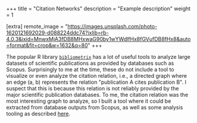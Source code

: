 +++
title = "Citation Networks"
description = "Example description"
weight = 1

[extra]
remote_image = "https://images.unsplash.com/photo-1620121692029-d088224ddc74?ixlib=rb-4.0.3&ixid=MnwxMjA3fDB8MHxwaG90by1wYWdlfHx8fGVufDB8fHx8&auto=format&fit=crop&w=1632&q=80"
+++

The popular R library [`bibliometrix`](https://www.bibliometrix.org/home/) has a lot of useful tools to analyze large datasets of scientific publications as provided by databases such as Scopus.
Surprisingly to me at the time, these do not include a tool to visualize or even analyze the citation relation, i.e., a directed graph where an edge (a, b) represents the relation "publication A cites publication B".
I suspect that this is because this relation is not reliably provided by the major scientific publication databases.
To me, the citation relation was the most interesting graph to analyze, so I built a tool where it could be extracted from database outputs from Scopus, as well as some analysis tooling as described [here](https://arxiv.org/abs/cs/0309023).

